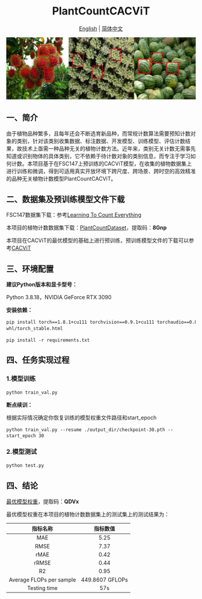 <p align="center">
    <h1 align="center">PlantCountCACViT</h1>
</p>


<div align="center">
  <a href="./README.md">English</a> | 
  <a href="./README_CN.md">简体中文</a>
</div>

![image text](https://github.com/ZhigangHe-hust/PlantCountCACViT/blob/main/Figs/fig1.png)

## 一、简介

由于植物品种繁多，且每年还会不断选育新品种，而常规计数算法需要预知计数对象的类别，针对该类别收集数据、标注数据、开发模型、训练模型、评估计数结果，故技术上亟需一种品种无关的植物计数方法。近年来，类别无关计数无需事先知道或识别物体的具体类别，它不依赖于待计数对象的类别信息，而专注于学习如何计数。本项目基于在FSC147上预训练的CACViT模型，在收集的植物数据集上进行训练和微调，得到可适用真实开放环境下跨尺度、跨场景、跨时空的高效精准的品种无关植物计数模型PlantCountCACViT。

## 二、数据集及预训练模型文件下载

FSC147数据集下载：参考<a href="https://github.com/cvlab-stonybrook/LearningToCountEverything/tree/master" title="Learning To Count Everything">Learning To Count Everything</a>

本项目的植物计数数据集下载：<a href="https://pan.quark.cn/s/76cec041ff98"
title="PlantCountDataset">PlantCountDataset</a>，提取码：**8Gnp**

本项目在CACViT的最优模型的基础上进行预训练，预训练模型文件的下载可以参考<a href="https://github.com/Xu3XiWang/CACViT-AAAI24" title="CACViT">CACViT</a>

## 三、环境配置

**建议Python版本和显卡型号：**

Python 3.8.18，NVIDIA GeForce RTX 3090

**安装依赖：**

```bash
pip install torch==1.8.1+cu111 torchvision==0.9.1+cu111 torchaudio==0.8.1 -f https://download.pytorch.org/
whl/torch_stable.html
```

```
pip install -r requirements.txt
```

## 四、任务实现过程

### 1.模型训练

```bash
python train_val.py
```

**断点续训：**

根据实际情况确定你恢复训练的模型权重文件路径和start_epoch

```
python train_val.py --resume ./output_dir/checkpoint-30.pth --start_epoch 30
```

### 2.模型测试

```bash
python test.py
```

## 四、结论

<a href="https://pan.quark.cn/s/aaa63b751b19" title="最优模型权重">最优模型权重</a>，提取码：**QDVx**

最优模型权重在本项目的植物计数数据集上的测试集上的测试结果为：

|         指标名称         |    指标数值     |
| :----------------------: | :-------------: |
|           MAE            |      5.25       |
|           RMSE           |      7.37       |
|           rMAE           |      0.42       |
|          rRMSE           |      0.44       |
|            R2            |      0.95       |
| Average FLOPs per sample | 449.8607 GFLOPs |
|       Testing time       |       57s       |

